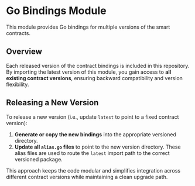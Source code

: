 # Go Bindings Module

This module provides Go bindings for multiple versions of the smart contracts.

## Overview

Each released version of the contract bindings is included in this repository. By importing the latest version of this module, you gain access to **all existing contract versions**, ensuring backward compatibility and version flexibility.

## Releasing a New Version

To release a new version (i.e., update `latest` to point to a fixed contract version):

1. **Generate or copy the new bindings** into the appropriate versioned directory.
2. **Update all `alias.go` files** to point to the new version directory. These alias files are used to route the `latest` import path to the correct versioned package.

This approach keeps the code modular and simplifies integration across different contract versions while maintaining a clean upgrade path.
